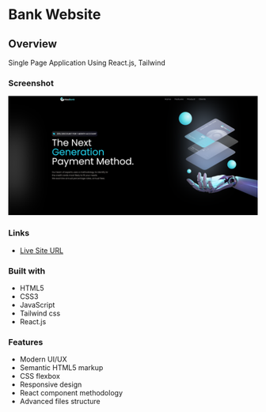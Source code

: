 # Bank Website

## Overview

Single Page Application Using React.js, Tailwind

### Screenshot

![](./src/assets/screenshot.png)

### Links

- [Live Site URL](https://yossef-hoobank.netlify.app/)

### Built with

- HTML5
- CSS3
- JavaScript
- Tailwind css
- React.js

### Features

- Modern UI/UX
- Semantic HTML5 markup
- CSS flexbox
- Responsive design
- React component methodology
- Advanced files structure
